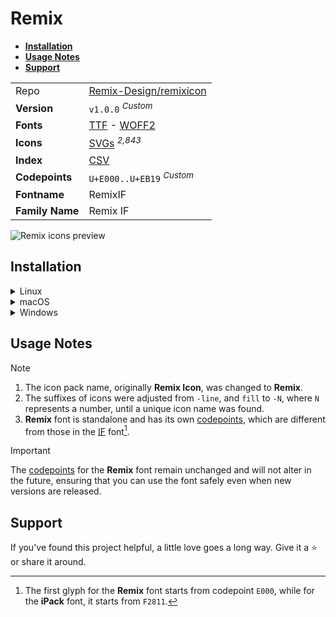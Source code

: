 # Remix

- [**Installation**](#installation)
- [**Usage Notes**](#usage-notes)
- [**Support**](#support)

|                 |                                                                                                                                                                           |
| :-------------- | ------------------------------------------------------------------------------------------------------------------------------------------------------------------------- |
| Repo            | [Remix-Design/remixicon](https://github.com/Remix-Design/remixicon)                                                                                                       |
| **Version**     | `v1.0.0` <sup>_Custom_</sup>                                                                                                                                              |
| **Fonts**       | [TTF](https://raw.githubusercontent.com/iconicFonts/if/main/fonts/TTF/Remix.ttf) - [WOFF2](https://raw.githubusercontent.com/iconicFonts/if/main/fonts/WOFF2/Remix.woff2) |
| **Icons**       | [SVGs](https://github.com/iconicFonts/if/tree/main/packs/Remix/svgs) <sup>_2,843_</sup>                                                                                   |
| **Index**       | [CSV](https://github.com/iconicFonts/if/blob/main/indices/Remix.csv)                                                                                                      |
| **Codepoints**  | `U+E000..U+EB19` <sup>_Custom_</sup>                                                                                                                                      |
| **Fontname**    | RemixIF                                                                                                                                                                   |
| **Family Name** | Remix IF                                                                                                                                                                  |

<picture>
  <source media="(prefers-color-scheme: dark)" srcset="https://raw.githubusercontent.com/iconicFonts/if/main/imgs/Remix_dark.png">
  <img alt="Remix icons preview" src="https://raw.githubusercontent.com/iconicFonts/if/main/imgs/Remix_light.png">
</picture>

## Installation

<details>

<summary>Linux</summary>

```sh
curl -o ~/.local/share/fonts/Remix.ttf https://raw.githubusercontent.com/iconicFonts/if/main/fonts/TTF/Remix.ttf
```

Refresh font cache:

```sh
fc-cache -f ~/.local/share/fonts
```

</details>

<details>

<summary>macOS</summary>

```sh
curl -o ~/Library/Fonts/Remix.ttf https://raw.githubusercontent.com/iconicFonts/if/main/fonts/TTF/Remix.ttf
```

</details>

<details>

<summary>Windows</summary>

```sh
curl -o C:\Windows\Fonts\Remix.ttf https://raw.githubusercontent.com/iconicFonts/if/main/fonts/TTF/Remix.ttf
```

</details>

## Usage Notes

> [!NOTE]
>
> 1. The icon pack name, originally **Remix Icon**, was changed to **Remix**.
> 2. The suffixes of icons were adjusted from `-line`, and `fill` to `-N`, where `N` represents a number, until a unique icon name was found.
> 3. **Remix** font is standalone and has its own [codepoints](https://github.com/iconicFonts/if/blob/main/indices/Remix.csv), which are different from those in the [IF](https://github.com/iconicFonts/if/blob/main/indices/if.csv) font[^1].

> [!IMPORTANT]  
> The [codepoints](https://github.com/iconicFonts/if/blob/main/indices/Remix.csv) for the **Remix** font remain unchanged and will not alter in the future, ensuring that you can use the font safely even when new versions are released.

## Support

If you've found this project helpful, a little love goes a long way. Give it a :star: or share it around.

[^1]: The first glyph for the **Remix** font starts from codepoint `E000`, while for the **iPack** font, it starts from `F2811`.

